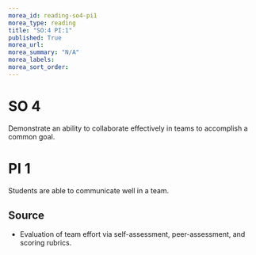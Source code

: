 ```yaml
---
morea_id: reading-so4-pi1
morea_type: reading
title: "SO:4 PI:1"
published: True
morea_url:
morea_summary: "N/A"
morea_labels:
morea_sort_order:
---
```


# SO 4

Demonstrate an ability to collaborate effectively in teams to accomplish a common goal.

# PI 1

Students are able to communicate well in a team.

## Source

* Evaluation of team effort via self-assessment, peer-assessment, and scoring rubrics.

